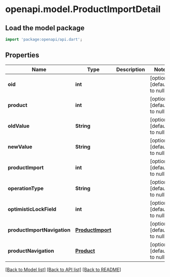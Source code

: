 # openapi.model.ProductImportDetail

## Load the model package
```dart
import 'package:openapi/api.dart';
```

## Properties
Name | Type | Description | Notes
------------ | ------------- | ------------- | -------------
**oid** | **int** |  | [optional] [default to null]
**product** | **int** |  | [optional] [default to null]
**oldValue** | **String** |  | [optional] [default to null]
**newValue** | **String** |  | [optional] [default to null]
**productImport** | **int** |  | [optional] [default to null]
**operationType** | **String** |  | [optional] [default to null]
**optimisticLockField** | **int** |  | [optional] [default to null]
**productImportNavigation** | [**ProductImport**](ProductImport.md) |  | [optional] [default to null]
**productNavigation** | [**Product**](Product.md) |  | [optional] [default to null]

[[Back to Model list]](../README.md#documentation-for-models) [[Back to API list]](../README.md#documentation-for-api-endpoints) [[Back to README]](../README.md)


